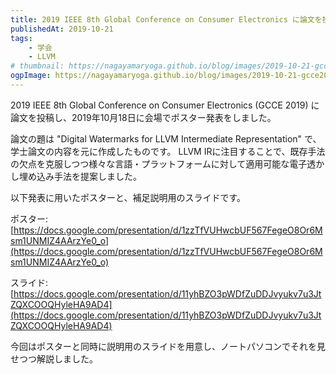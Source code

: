 ```yaml
---
title: 2019 IEEE 8th Global Conference on Consumer Electronics に論文を投稿した
publishedAt: 2019-10-21
tags:
    - 学会
    - LLVM
# thumbnail: https://nagayamaryoga.github.io/blog/images/2019-10-21-gcce2019.png
ogpImage: https://nagayamaryoga.github.io/blog/images/2019-10-21-gcce2019.png
---
```


2019 IEEE 8th Global Conference on Consumer Electronics (GCCE 2019) に論文を投稿し、2019年10月18日に会場でポスター発表をしました。

論文の題は "Digital Watermarks for LLVM Intermediate Representation" で、学士論文の内容を元に作成したものです。
LLVM IRに注目することで、既存手法の欠点を克服しつつ様々な言語・プラットフォームに対して適用可能な電子透かし埋め込み手法を提案しました。

以下発表に用いたポスターと、補足説明用のスライドです。

ポスター: [https://docs.google.com/presentation/d/1zzTfVUHwcbUF567FegeO8Or6Msm1UNMIZ4AArzYe0_o](https://docs.google.com/presentation/d/1zzTfVUHwcbUF567FegeO8Or6Msm1UNMIZ4AArzYe0_o)

スライド: [https://docs.google.com/presentation/d/11yhBZO3pWDfZuDDJvyukv7u3JtZQXCOOQHyleHA9AD4](https://docs.google.com/presentation/d/11yhBZO3pWDfZuDDJvyukv7u3JtZQXCOOQHyleHA9AD4)

今回はポスターと同時に説明用のスライドを用意し、ノートパソコンでそれを見せつつ解説しました。
